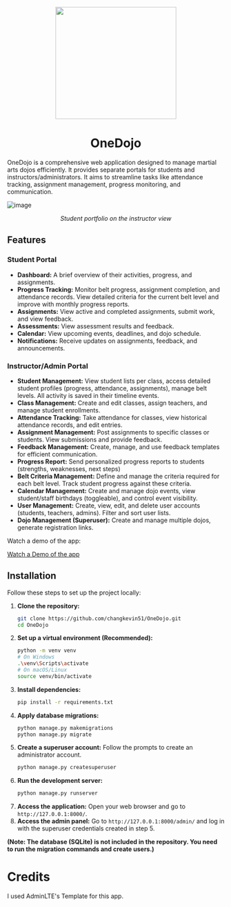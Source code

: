
<p align="center">
  <img width="280" height="260" src="https://github.com/user-attachments/assets/1e5dfd9a-808e-4a71-bc43-b0f6b81e8260">
</p>

<div align="center">
  <h1>OneDojo</h1>
</div>



OneDojo is a comprehensive web application designed to manage martial arts dojos efficiently. It provides separate portals for students and instructors/administrators. It aims to streamline tasks like attendance tracking, assignment management, progress monitoring, and communication.

![image](https://github.com/user-attachments/assets/fba55f19-ef22-4fc9-ade9-e7c2fbc1d8be)

<div align="center">
  <i>Student portfolio on the instructor view</i>
</div>

## Features

### Student Portal
*   **Dashboard:** A brief overview of their activities, progress, and assignments.
*   **Progress Tracking:** Monitor belt progress, assignment completion, and attendance records. View detailed criteria for the current belt level and improve with monthly progress reports. 
*   **Assignments:** View active and completed assignments, submit work, and view feedback.
*   **Assessments:** View assessment results and feedback.
*   **Calendar:** View upcoming events, deadlines, and dojo schedule.
*   **Notifications:** Receive updates on assignments, feedback, and announcements.

### Instructor/Admin Portal
*   **Student Management:** View student lists per class, access detailed student profiles (progress, attendance, assignments), manage belt levels. All activity is saved in their timeline events.
*   **Class Management:** Create and edit classes, assign teachers, and manage student enrollments.
*   **Attendance Tracking:** Take attendance for classes, view historical attendance records, and edit entries.
*   **Assignment Management:** Post assignments to specific classes or students. View submissions and provide feedback.
*   **Feedback Management:** Create, manage, and use feedback templates for efficient communication.
*   **Progress Report:** Send personalized progress reports to students (strengths, weaknesses, next steps)
*   **Belt Criteria Management:** Define and manage the criteria required for each belt level. Track student progress against these criteria.
*   **Calendar Management:** Create and manage dojo events, view student/staff birthdays (toggleable), and control event visibility.
*   **User Management:** Create, view, edit, and delete user accounts (students, teachers, admins). Filter and sort user lists.
*   **Dojo Management (Superuser):** Create and manage multiple dojos, generate registration links.

Watch a demo of the app:

[Watch a Demo of the app](https://github.com/user-attachments/assets/2bfcf80d-05ea-48ea-8fad-5e83013a6066)




## Installation

Follow these steps to set up the project locally:

1.  **Clone the repository:**
    ```bash
    git clone https://github.com/changkevin51/OneDojo.git
    cd OneDojo
    ```
2.  **Set up a virtual environment (Recommended):**
    ```bash
    python -m venv venv
    # On Windows
    .\venv\Scripts\activate
    # On macOS/Linux
    source venv/bin/activate
    ```
3.  **Install dependencies:**
    ```bash
    pip install -r requirements.txt
    ```
4.  **Apply database migrations:**
    ```bash
    python manage.py makemigrations
    python manage.py migrate
    ```
5.  **Create a superuser account:**
    Follow the prompts to create an administrator account.
    ```bash
    python manage.py createsuperuser
    ```
6.  **Run the development server:**
    ```bash
    python manage.py runserver
    ```
7.  **Access the application:**
    Open your web browser and go to `http://127.0.0.1:8000/`.
8.  **Access the admin panel:**
    Go to `http://127.0.0.1:8000/admin/` and log in with the superuser credentials created in step 5.

**(Note: The database (SQLite) is not included in the repository. You need to run the migration commands and create users.)**


# Credits

I used AdminLTE's Template for this app.


